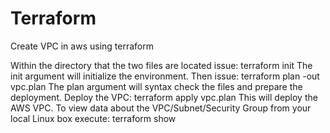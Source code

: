 # Terraform

Create VPC in aws using terraform

Within the directory that the two files are located issue:
terraform init
The init argument will initialize the environment.
Then issue:
terraform plan -out vpc.plan
The plan argument will syntax check the files and prepare the deployment.
Deploy the VPC:
terraform apply vpc.plan
This will deploy the AWS VPC. To view data about the VPC/Subnet/Security Group from your local Linux box execute:
terraform show
